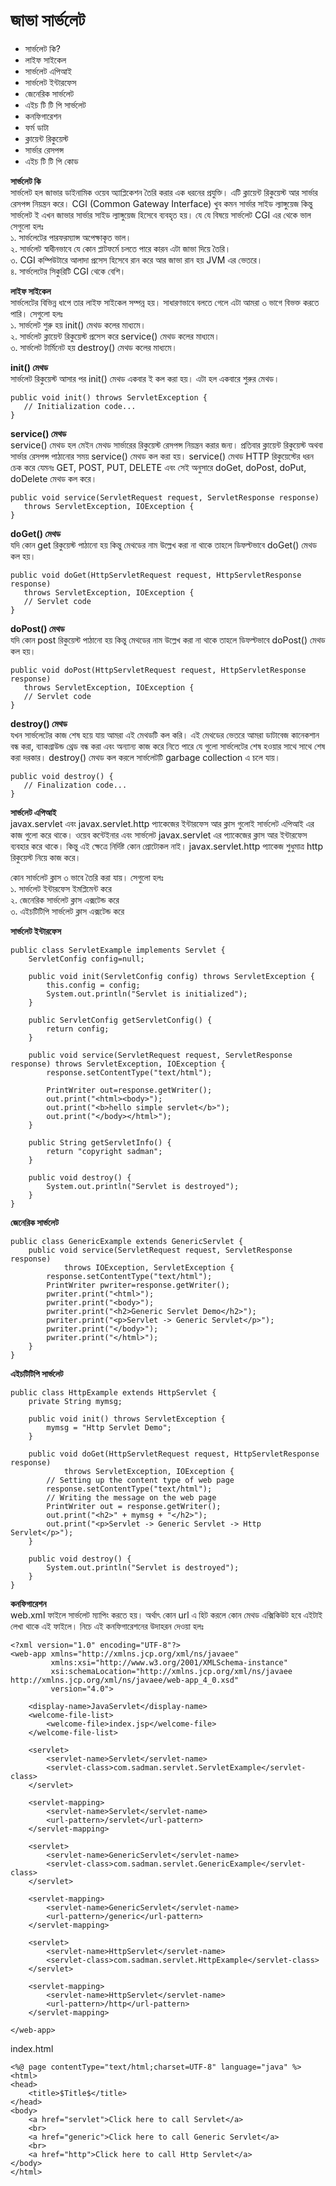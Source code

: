 # জাভা সার্ভলেট            

* সার্ভলেট কি?
* লাইফ সাইকেল
* সার্ভলেট এপিআই 
* সার্ভলেট ইন্টারফেস 
* জেনেরিক সার্ভলেট
* এইচ টি টি পি সার্ভলেট
* কনফিগারেশন 
* ফর্ম ডাটা
* ক্লায়েন্ট রিকুয়েস্ট 
* সার্ভার রেসপন্স 
* এইচ টি টি পি কোড 

**সার্ভলেট কি**                   
সার্ভলেট হল জাভার ডাইনামিক ওয়েব অ্যাপ্লিকেশন তৈরি করার এক ধরনের প্রযুক্তি। এটি ক্লায়েন্ট রিকুয়েস্ট আর সার্ভার রেসপন্স নিয়ন্ত্রন করে।  CGI (Common Gateway Interface) খুব কমন সার্ভার সাইড ল্যাঙ্গুয়েজ কিন্তু সার্ভলেট ই এখন জাভার সার্ভার সাইড ল্যাঙ্গুয়েজ হিসেবে ব্যবহৃত হয়। যে যে বিষয়ে সার্ভলেট CGI এর থেকে ভাল সেগুলো হলঃ                     
১. সার্ভলেটের পারফরম্যান্স অপেক্ষাকৃত ভাল।                                   
২. সার্ভলেট স্বাধীনভাবে যে কোন প্লাটফর্মে চলতে পারে কারন এটা জাভা দিয়ে তৈরি।                                 
৩. CGI কম্পিউটারে আলাদা প্রসেস হিসেবে রান করে আর জাভা রান হয় JVM এর ভেতরে।                  
৪. সার্ভলেটের সিকুরিটি CGI থেকে বেশি।                    

**লাইফ সাইকেল**                                   
সার্ভলেটের বিভিন্ন ধাপে তার লাইফ সাইকেল সম্পন্ন হয়। সাধারণভাবে বলতে গেলে এটা আমরা ৩ ভাগে বিভক্ত করতে পারি। সেগুলো হলঃ                                     
১. সার্ভলেট শুরু হয়  init() মেথড কলের মাধ্যমে।                      
২. সার্ভলেট ক্লায়েন্ট রিকুয়েস্ট প্রসেস করে service() মেথড কলের মাধ্যমে।                           
৩. সার্ভলেট টার্মিনেট হয় destroy() মেথড কলের মাধ্যমে।                     

**init() মেথড**                       
সার্ভলেট রিকুয়েস্ট আসার পর init() মেথড একবার ই কল করা হয়। এটা হল একবারে শুরুর মেথড।                                           

```
public void init() throws ServletException {
   // Initialization code...
}
```

**service() মেথড**                     
service() মেথড হল মেইন মেথড সার্ভারের রিকুয়েস্ট রেসপন্স নিয়ন্ত্রন করার জন্য। প্রতিবার ক্লায়েন্ট রিকুয়েস্ট অথবা সার্ভার রেসপন্স পাঠানোর সময় service() মেথড কল করা হয়। service() মেথড HTTP রিকুয়েস্টের ধরন চেক করে যেমনঃ GET, POST, PUT, DELETE এবং সেই অনুসারে doGet, doPost, doPut, doDelete মেথড কল করে।                     

```
public void service(ServletRequest request, ServletResponse response) 
   throws ServletException, IOException {
}
```

**doGet() মেথড**              
যদি কোন get রিকুয়েস্ট পাঠানো হয় কিন্তু মেথডের নাম উল্লেখ করা না থাকে তাহলে ডিফল্টভাবে doGet() মেথড কল হয়।        

```
public void doGet(HttpServletRequest request, HttpServletResponse response)
   throws ServletException, IOException {
   // Servlet code
}
```

**doPost() মেথড**                          
যদি কোন post রিকুয়েস্ট পাঠানো হয় কিন্তু মেথডের নাম উল্লেখ করা না থাকে তাহলে ডিফল্টভাবে doPost() মেথড কল হয়।        

```
public void doPost(HttpServletRequest request, HttpServletResponse response)
   throws ServletException, IOException {
   // Servlet code
}
```

**destroy() মেথড**               
যখন সার্ভলেটের কাজ শেষ হয়ে যায় আমরা এই মেথডটি কল করি। এই মেথডের ভেতরে আমরা ডাটাবেজ কানেকশান বন্ধ করা, ব্যাকগ্রাউন্ড থ্রেড বন্ধ করা এবং অন্যান্য কাজ করে নিতে পারে যে গুলো সার্ভলেটের শেষ হওয়ার সাথে সাথে শেষ করা দরকার। destroy() মেথড কল করলে সার্ভলেটটি garbage collection এ চলে যায়।                

```
public void destroy() {
   // Finalization code...
}
```

**সার্ভলেট এপিআই**                   
javax.servlet এবং javax.servlet.http প্যাকেজের ইন্টারফেস আর ক্লাস গুলোই সার্ভলেট এপিআই এর কাজ গুলো করে থাকে। ওয়েব কন্টেইনার এবং সার্ভলেট javax.servlet এর প্যাকেজের ক্লাস আর ইন্টারফেস ব্যবহার করে থাকে। কিন্তু এই ক্ষেত্রে নির্দিষ্ট কোন প্রোটোকল নাই। javax.servlet.http প্যাকেজ শুধুমাত্র http রিকুয়েস্ট নিয়ে কাজ করে। 

কোন সার্ভলেট ক্লাস ৩ ভাবে তৈরি করা যায়। সেগুলো হলঃ                              
১. সার্ভলেট ইন্টারফেস ইমপ্লিমেন্ট করে                         
২. জেনেরিক সার্ভলেট ক্লাস এক্সটেন্ড করে            
৩. এইচটিটিপি সার্ভলেট ক্লাস এক্সটেন্ড করে            

**সার্ভলেট ইন্টারফেস**

```
public class ServletExample implements Servlet {
    ServletConfig config=null;

    public void init(ServletConfig config) throws ServletException {
        this.config = config;
        System.out.println("Servlet is initialized");
    }

    public ServletConfig getServletConfig() {
        return config;
    }

    public void service(ServletRequest request, ServletResponse response) throws ServletException, IOException {
        response.setContentType("text/html");

        PrintWriter out=response.getWriter();
        out.print("<html><body>");
        out.print("<b>hello simple servlet</b>");
        out.print("</body></html>");
    }

    public String getServletInfo() {
        return "copyright sadman";
    }

    public void destroy() {
        System.out.println("Servlet is destroyed");
    }
}
```
 
**জেনেরিক সার্ভলেট**

```
public class GenericExample extends GenericServlet {
    public void service(ServletRequest request, ServletResponse response)
            throws IOException, ServletException {
        response.setContentType("text/html");
        PrintWriter pwriter=response.getWriter();
        pwriter.print("<html>");
        pwriter.print("<body>");
        pwriter.print("<h2>Generic Servlet Demo</h2>");
        pwriter.print("<p>Servlet -> Generic Servlet</p>");
        pwriter.print("</body>");
        pwriter.print("</html>");
    }
}
```

**এইচটিটিপি সার্ভলেট**

```
public class HttpExample extends HttpServlet {
    private String mymsg;

    public void init() throws ServletException {
        mymsg = "Http Servlet Demo";
    }

    public void doGet(HttpServletRequest request, HttpServletResponse response)
            throws ServletException, IOException {
        // Setting up the content type of web page
        response.setContentType("text/html");
        // Writing the message on the web page
        PrintWriter out = response.getWriter();
        out.print("<h2>" + mymsg + "</h2>");
        out.print("<p>Servlet -> Generic Servlet -> Http Servlet</p>");
    }

    public void destroy() {
        System.out.println("Servlet is destroyed");
    }
}
```

**কনফিগারেশন**                                         
web.xml ফাইলে সার্ভলেট ম্যাপিং করতে হয়। অর্থাৎ কোন url এ হিট করলে কোন মেথড এক্সিকিউট হবে এইটাই লেখা থাকে এই ফাইলে। নিচে এই কনফিগারেশনের উদাহরন দেওয়া হলঃ          

```
<?xml version="1.0" encoding="UTF-8"?>
<web-app xmlns="http://xmlns.jcp.org/xml/ns/javaee"
         xmlns:xsi="http://www.w3.org/2001/XMLSchema-instance"
         xsi:schemaLocation="http://xmlns.jcp.org/xml/ns/javaee http://xmlns.jcp.org/xml/ns/javaee/web-app_4_0.xsd"
         version="4.0">

    <display-name>JavaServlet</display-name>
    <welcome-file-list>
        <welcome-file>index.jsp</welcome-file>
    </welcome-file-list>

    <servlet>
        <servlet-name>Servlet</servlet-name>
        <servlet-class>com.sadman.servlet.ServletExample</servlet-class>
    </servlet>

    <servlet-mapping>
        <servlet-name>Servlet</servlet-name>
        <url-pattern>/servlet</url-pattern>
    </servlet-mapping>

    <servlet>
        <servlet-name>GenericServlet</servlet-name>
        <servlet-class>com.sadman.servlet.GenericExample</servlet-class>
    </servlet>

    <servlet-mapping>
        <servlet-name>GenericServlet</servlet-name>
        <url-pattern>/generic</url-pattern>
    </servlet-mapping>

    <servlet>
        <servlet-name>HttpServlet</servlet-name>
        <servlet-class>com.sadman.servlet.HttpExample</servlet-class>
    </servlet>

    <servlet-mapping>
        <servlet-name>HttpServlet</servlet-name>
        <url-pattern>/http</url-pattern>
    </servlet-mapping>

</web-app>
```      

index.html                
```
<%@ page contentType="text/html;charset=UTF-8" language="java" %>
<html>
<head>
    <title>$Title$</title>
</head>
<body>
    <a href="servlet">Click here to call Servlet</a>
    <br>
    <a href="generic">Click here to call Generic Servlet</a>
    <br>
    <a href="http">Click here to call Http Servlet</a>
</body>
</html>
```            
























